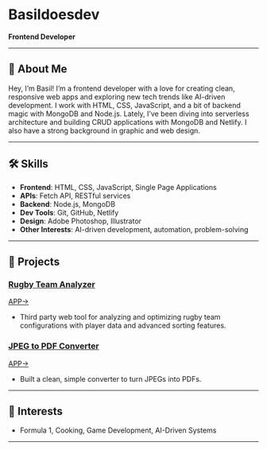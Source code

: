 # Basildoesdev

**Frontend Developer** 

---

## 📝 **About Me**

Hey, I’m Basil! I’m a frontend developer with a love for creating clean, responsive web apps and exploring new tech trends like AI-driven development. I work with HTML, CSS, JavaScript, and a bit of backend magic with MongoDB and Node.js. Lately, I’ve been diving into serverless architecture and building CRUD applications with MongoDB and Netlify. I also have a strong background in graphic and web design.

---

## 🛠 **Skills**

- **Frontend**: HTML, CSS, JavaScript, Single Page Applications  
- **APIs**: Fetch API, RESTful services  
- **Backend**: Node.js, MongoDB  
- **Dev Tools**: Git, GitHub, Netlify  
- **Design**: Adobe Photoshop, Illustrator  
- **Other Interests**: AI-driven development, automation, problem-solving

---

## 🌟 **Projects**

### [Rugby Team Analyzer](https://github.com/basildoesdev/bor-team-analyzer)  
[APP->](https://borteamanalyser.netlify.app/)
- Third party web tool for analyzing and optimizing rugby team configurations with player data and advanced sorting features.

### [JPEG to PDF Converter](https://github.com/basildoesdev/jpeg-to-pdf)
[APP->](https://jpegtopdf.netlify.app/)
- Built a clean, simple converter to turn JPEGs into PDFs.

---

## 🎯 **Interests**

- Formula 1, Cooking, Game Development, AI-Driven Systems

---

<!---
basildoesdev/basildoesdev is a ✨ special ✨ repository because its `README.md` (this file) appears on your GitHub profile.
You can click the Preview link to take a look at your changes.
--->
